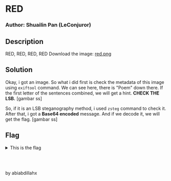 # RED
### Author: Shuailin Pan (LeConjuror)

## Description
RED, RED, RED, RED
Download the image: [red.png](https://challenge-files.picoctf.net/c_verbal_sleep/831307718b34193b288dde31e557484876fb84978b5818e2627e453a54aa9ba6/red.png)

## Solution
Okay, i got an image. So what i did first is check the metadata of this image using `exiftool` command. We can see here, there is "Poem" down there. If the first letter of the sentences combined, we will get a hint. **CHECK THE LSB.**
[gambar ss]

So, if it is an LSB steganography method, i used `zsteg` command to check it. After that, i got a **Base64 encoded** message. And if we decode it, we will get the flag. 
[gambar ss]


## Flag
<details>
  <summary>This is the flag</summary>

  ```
  picoCTF{r3d_1s_th3_ult1m4t3_cur3_f0r_54dn355_}
  ```
</details>

</br></br>
<p>by abiabdillahx</p>